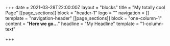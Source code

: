 +++
date = 2021-03-28T22:00:00Z
layout = "blocks"
title = "My totally cool Page"
[[page_sections]]
block = "header-1"
logo = ""
navigation = []
template = "navigation-header"
[[page_sections]]
block = "one-column-1"
content = "<strong>Here we go...</strong>"
headline = "My Headline"
template = "1-column-text"

+++
